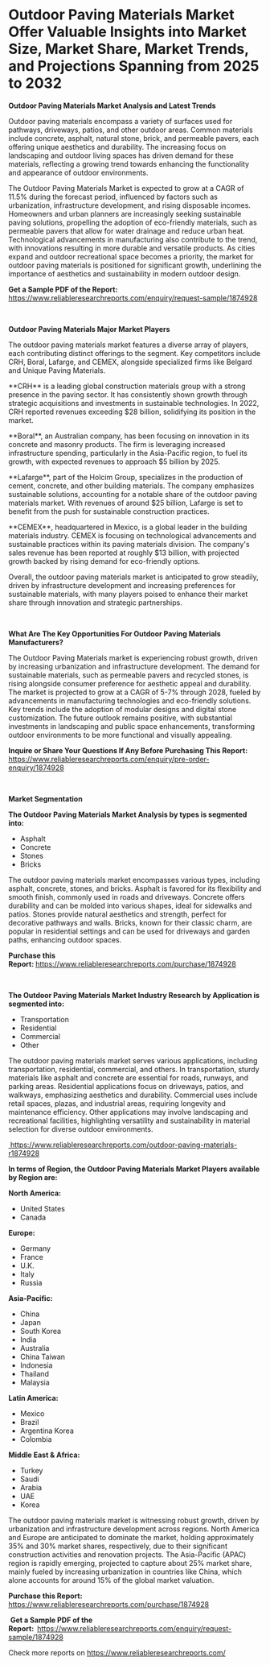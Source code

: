 <p><h1>Outdoor Paving Materials Market Offer Valuable Insights into Market Size, Market Share, Market Trends, and Projections Spanning from 2025 to 2032</h1></p><p><strong>Outdoor Paving Materials Market Analysis and Latest Trends</strong></p>
<p><p>Outdoor paving materials encompass a variety of surfaces used for pathways, driveways, patios, and other outdoor areas. Common materials include concrete, asphalt, natural stone, brick, and permeable pavers, each offering unique aesthetics and durability. The increasing focus on landscaping and outdoor living spaces has driven demand for these materials, reflecting a growing trend towards enhancing the functionality and appearance of outdoor environments.</p><p>The Outdoor Paving Materials Market is expected to grow at a CAGR of 11.5% during the forecast period, influenced by factors such as urbanization, infrastructure development, and rising disposable incomes. Homeowners and urban planners are increasingly seeking sustainable paving solutions, propelling the adoption of eco-friendly materials, such as permeable pavers that allow for water drainage and reduce urban heat. Technological advancements in manufacturing also contribute to the trend, with innovations resulting in more durable and versatile products. As cities expand and outdoor recreational space becomes a priority, the market for outdoor paving materials is positioned for significant growth, underlining the importance of aesthetics and sustainability in modern outdoor design.</p></p>
<p><strong>Get a Sample PDF of the Report:&nbsp;</strong> <a href="https://www.reliableresearchreports.com/enquiry/request-sample/1874928?utm_campaign=3446&utm_medium=2&utm_source=Github&utm_content=ia&utm_term=02042025&utm_id=outdoor-paving-materials">https://www.reliableresearchreports.com/enquiry/request-sample/1874928</a></p>
<p>&nbsp;</p>
<p><strong>Outdoor Paving Materials Major Market Players</strong></p>
<p><p>The outdoor paving materials market features a diverse array of players, each contributing distinct offerings to the segment. Key competitors include CRH, Boral, Lafarge, and CEMEX, alongside specialized firms like Belgard and Unique Paving Materials. </p><p>**CRH** is a leading global construction materials group with a strong presence in the paving sector. It has consistently shown growth through strategic acquisitions and investments in sustainable technologies. In 2022, CRH reported revenues exceeding $28 billion, solidifying its position in the market.</p><p>**Boral**, an Australian company, has been focusing on innovation in its concrete and masonry products. The firm is leveraging increased infrastructure spending, particularly in the Asia-Pacific region, to fuel its growth, with expected revenues to approach $5 billion by 2025.</p><p>**Lafarge**, part of the Holcim Group, specializes in the production of cement, concrete, and other building materials. The company emphasizes sustainable solutions, accounting for a notable share of the outdoor paving materials market. With revenues of around $25 billion, Lafarge is set to benefit from the push for sustainable construction practices.</p><p>**CEMEX**, headquartered in Mexico, is a global leader in the building materials industry. CEMEX is focusing on technological advancements and sustainable practices within its paving materials division. The company's sales revenue has been reported at roughly $13 billion, with projected growth backed by rising demand for eco-friendly options.</p><p>Overall, the outdoor paving materials market is anticipated to grow steadily, driven by infrastructure development and increasing preferences for sustainable materials, with many players poised to enhance their market share through innovation and strategic partnerships.</p></p>
<p>&nbsp;</p>
<p><strong>What Are The Key Opportunities For Outdoor Paving Materials Manufacturers?</strong></p>
<p><p>The Outdoor Paving Materials market is experiencing robust growth, driven by increasing urbanization and infrastructure development. The demand for sustainable materials, such as permeable pavers and recycled stones, is rising alongside consumer preference for aesthetic appeal and durability. The market is projected to grow at a CAGR of 5-7% through 2028, fueled by advancements in manufacturing technologies and eco-friendly solutions. Key trends include the adoption of modular designs and digital stone customization. The future outlook remains positive, with substantial investments in landscaping and public space enhancements, transforming outdoor environments to be more functional and visually appealing.</p></p>
<p><strong>Inquire or Share Your Questions If Any Before Purchasing This Report:</strong> <a href="https://www.reliableresearchreports.com/enquiry/pre-order-enquiry/1874928?utm_campaign=3446&utm_medium=2&utm_source=Github&utm_content=ia&utm_term=02042025&utm_id=outdoor-paving-materials">https://www.reliableresearchreports.com/enquiry/pre-order-enquiry/1874928</a></p>
<p>&nbsp;</p>
<p><strong>Market Segmentation</strong></p>
<p><strong>The Outdoor Paving Materials Market Analysis by types is segmented into:</strong></p>
<p><ul><li>Asphalt</li><li>Concrete</li><li>Stones</li><li>Bricks</li></ul></p>
<p><p>The outdoor paving materials market encompasses various types, including asphalt, concrete, stones, and bricks. Asphalt is favored for its flexibility and smooth finish, commonly used in roads and driveways. Concrete offers durability and can be molded into various shapes, ideal for sidewalks and patios. Stones provide natural aesthetics and strength, perfect for decorative pathways and walls. Bricks, known for their classic charm, are popular in residential settings and can be used for driveways and garden paths, enhancing outdoor spaces.</p></p>
<p><strong>Purchase this Report:&nbsp;</strong><a href="https://www.reliableresearchreports.com/purchase/1874928?utm_campaign=3446&utm_medium=2&utm_source=Github&utm_content=ia&utm_term=02042025&utm_id=outdoor-paving-materials">https://www.reliableresearchreports.com/purchase/1874928</a></p>
<p>&nbsp;</p>
<p><strong>The Outdoor Paving Materials Market Industry Research by Application is segmented into:</strong></p>
<p><ul><li>Transportation</li><li>Residential</li><li>Commercial</li><li>Other</li></ul></p>
<p><p>The outdoor paving materials market serves various applications, including transportation, residential, commercial, and others. In transportation, sturdy materials like asphalt and concrete are essential for roads, runways, and parking areas. Residential applications focus on driveways, patios, and walkways, emphasizing aesthetics and durability. Commercial uses include retail spaces, plazas, and industrial areas, requiring longevity and maintenance efficiency. Other applications may involve landscaping and recreational facilities, highlighting versatility and sustainability in material selection for diverse outdoor environments.</p></p>
<p><a href="https://www.reliableresearchreports.com/outdoor-paving-materials-r1874928?utm_campaign=3446&utm_medium=2&utm_source=Github&utm_content=ia&utm_term=02042025&utm_id=outdoor-paving-materials">&nbsp;https://www.reliableresearchreports.com/outdoor-paving-materials-r1874928</a></p>
<p><strong>In terms of Region, the Outdoor Paving Materials Market Players available by Region are:</strong></p>
<p>
    <p> <strong> North America: </strong>
        <ul>
            <li>United States</li>
            <li>Canada</li>
        </ul>
        </p> 
    <p> <strong> Europe: </strong>
        <ul>
            <li>Germany</li>
            <li>France</li>
            <li>U.K.</li>
            <li>Italy</li>
            <li>Russia</li>
        </ul>
        </p> 
    <p> <strong> Asia-Pacific: </strong>
        <ul>
            <li>China</li>
            <li>Japan</li>
            <li>South Korea</li>
            <li>India</li>
            <li>Australia</li>
            <li>China Taiwan</li>
            <li>Indonesia</li>
            <li>Thailand</li>
            <li>Malaysia</li>
        </ul>
        </p> 
    <p> <strong> Latin America: </strong>
        <ul>
            <li>Mexico</li>
            <li>Brazil</li>
            <li>Argentina Korea</li>
            <li>Colombia</li>
        </ul>
        </p> 
    <p> <strong> Middle East & Africa: </strong>
        <ul>
            <li>Turkey</li>
            <li>Saudi</li>
            <li>Arabia</li>
            <li>UAE</li>
            <li>Korea</li>
        </ul>
    </p>
    </p>
<p><p>The outdoor paving materials market is witnessing robust growth, driven by urbanization and infrastructure development across regions. North America and Europe are anticipated to dominate the market, holding approximately 35% and 30% market shares, respectively, due to their significant construction activities and renovation projects. The Asia-Pacific (APAC) region is rapidly emerging, projected to capture about 25% market share, mainly fueled by increasing urbanization in countries like China, which alone accounts for around 15% of the global market valuation.</p></p>
<p><strong>Purchase this Report: </strong><a href="https://www.reliableresearchreports.com/purchase/1874928?utm_campaign=3446&utm_medium=2&utm_source=Github&utm_content=ia&utm_term=02042025&utm_id=outdoor-paving-materials">https://www.reliableresearchreports.com/purchase/1874928</a></p>
<p>&nbsp;<strong>Get a Sample PDF of the Report:&nbsp;&nbsp;</strong><a href="https://www.reliableresearchreports.com/enquiry/request-sample/1874928?utm_campaign=3446&utm_medium=2&utm_source=Github&utm_content=ia&utm_term=02042025&utm_id=outdoor-paving-materials">https://www.reliableresearchreports.com/enquiry/request-sample/1874928</a></p>
<p><strong></strong></p>
<p>Check more reports on <a href="https://www.reliableresearchreports.com/?utm_campaign=3446&utm_medium=2&utm_source=Github&utm_content=ia&utm_term=02042025&utm_id=outdoor-paving-materials">https://www.reliableresearchreports.com/</a></p>